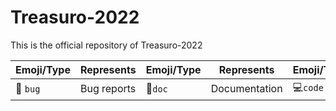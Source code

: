 # Treasuro-2022

This is the official repository of Treasuro-2022

| Emoji/Type | Represents | Emoji/Type | Represents | Emoji/Type | Represents |
| ---------- | ---------- | ---------- | ---------- | ---------- | ---------- |
|     🐛 `bug`    |    Bug reports    |     📄`doc`       | Documentation            |     💻️`code`       | Code |
